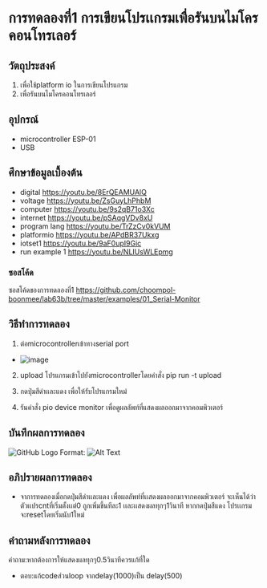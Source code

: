 # การทดลองที่1 การเขียนโปรเเกรมเพื่อรันบนไมโครคอนโทรเลอร์

## วัตถุประสงค์
1. เพื่อใช้platform io ในการเขียนโปรแกรม
2. เพื่อรันบนไมโครคอนโทรเลอร์

## อุปกรณ์
* microcontroller ESP-01
* USB

## ศึกษาข้อมูลเบื้องต้น
  * digital https://youtu.be/8ErQEAMUAlQ 
  * voltage https://youtu.be/ZsGuyLhPhbM
  * computer https://youtu.be/9s2qB71o3Xc
  * internet https://youtu.be/pSAqgVDv8xU
  * program lang https://youtu.be/TrZzCv0kVUM
  * platformio https://youtu.be/APdBR37Ukxg
  * iotset1 https://youtu.be/9aF0upI9Gic
  * run example 1 https://youtu.be/NLIUsWLEpmg
### ซอสโค้ด
ซอสโค้ดของการทดลองที่1 https://github.com/choompol-boonmee/lab63b/tree/master/examples/01_Serial-Monitor

## วิธีทำการทดลอง
1. ต่อmicrocontrollerเข้าทางserial port
* ![image](https://imgur.com/TVfw2Hb.jpg)


2. upload โปรแกรมเข้าไปยังmicrocontrollerโดยคำสั่ง  pip run -t upload

3. กดปุ่มสีดำเเละแดง เพื่อให้รับโปรแกรมใหม่

4. รันคำสั่ง pio device monitor เพื่อดูผลลัพท์ที่แสดงผลออกมาจากคอมพิวเตอร์

## บันทึกผลการทดลอง

![GitHub Logo](/images/logo.png) Format: ![Alt Text](url)

## อภิปรายผลการทดลอง

* จาการทดลองเมื่อกดปุ่มสีดำเเละแดง เพื่อผลลัพท์ที่เเสดงผลออกมาจากคอมพิวเตอร์ จะเห็นได้ว่าตัวเเปรcntที่เริ่มตั้งเเต่0 ถูกเพิ่มขึ้นทีละ1 เเละเเสดงผลทุกๆ1วินาที หากกดปุ่มสีแดง โปรเเกรมจะresetโดยเริ่มนับ1ใหม่

## คำถามหลังการทดลอง
คำถาม:หากต้องการให้แสดงผลทุกๆ0.5วินาทีควรแก้ที่ใด
* ตอบ:แก้codeส่วนloop จากdelay(1000)เป็น delay(500)
